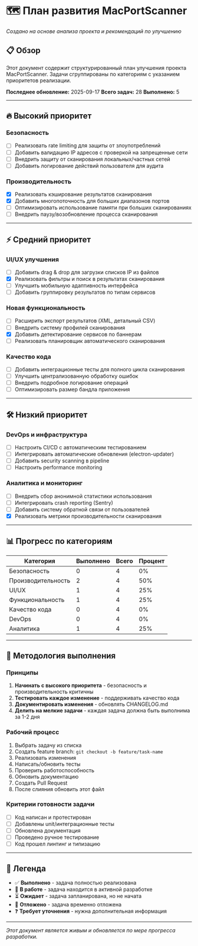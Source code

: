 # 🗺️ План развития MacPortScanner

*Создано на основе анализа проекта и рекомендаций по улучшению*

## 📋 Обзор

Этот документ содержит структурированный план улучшения проекта MacPortScanner. Задачи сгруппированы по категориям с указанием приоритетов реализации.

**Последнее обновление:** 2025-09-17
**Всего задач:** 28
**Выполнено:** 5

---

## 🔥 Высокий приоритет

### Безопасность
- [ ] Реализовать rate limiting для защиты от злоупотреблений
- [ ] Добавить валидацию IP адресов с проверкой на запрещенные сети
- [ ] Внедрить защиту от сканирования локальных/частных сетей
- [ ] Добавить логирование действий пользователя для аудита

### Производительность
- [x] Реализовать кэширование результатов сканирования
- [x] Добавить многопоточность для больших диапазонов портов
- [ ] Оптимизировать использование памяти при больших сканированиях
- [ ] Внедрить паузу/возобновление процесса сканирования

---

## ⚡ Средний приоритет

### UI/UX улучшения
- [ ] Добавить drag & drop для загрузки списков IP из файлов
- [x] Реализовать фильтры и поиск в результатах сканирования
- [ ] Улучшить мобильную адаптивность интерфейса
- [ ] Добавить группировку результатов по типам сервисов

### Новая функциональность
- [ ] Расширить экспорт результатов (XML, детальный CSV)
- [ ] Внедрить систему профилей сканирования
- [x] Добавить детектирование сервисов по баннерам
- [ ] Реализовать планировщик автоматического сканирования

### Качество кода
- [ ] Добавить интеграционные тесты для полного цикла сканирования
- [ ] Улучшить централизованную обработку ошибок
- [ ] Внедрить подробное логирование операций
- [ ] Оптимизировать размер бандла приложения

---

## 🛠️ Низкий приоритет

### DevOps и инфраструктура
- [ ] Настроить CI/CD с автоматическим тестированием
- [ ] Интегрировать автоматические обновления (electron-updater)
- [ ] Добавить security scanning в pipeline
- [ ] Настроить performance monitoring

### Аналитика и мониторинг
- [ ] Внедрить сбор анонимной статистики использования
- [ ] Интегрировать crash reporting (Sentry)
- [ ] Добавить систему обратной связи от пользователей
- [x] Реализовать метрики производительности сканирования

---

## 📊 Прогресс по категориям

| Категория | Выполнено | Всего | Процент |
|-----------|-----------|-------|---------|
| Безопасность | 0 | 4 | 0% |
| Производительность | 2 | 4 | 50% |
| UI/UX | 1 | 4 | 25% |
| Функциональность | 1 | 4 | 25% |
| Качество кода | 0 | 4 | 0% |
| DevOps | 0 | 4 | 0% |
| Аналитика | 1 | 4 | 25% |

---

## 🎯 Методология выполнения

### Принципы
1. **Начинать с высокого приоритета** - безопасность и производительность критичны
2. **Тестировать каждое изменение** - поддерживать качество кода
3. **Документировать изменения** - обновлять CHANGELOG.md
4. **Делить на мелкие задачи** - каждая задача должна быть выполнима за 1-2 дня

### Рабочий процесс
1. Выбрать задачу из списка
2. Создать feature branch: `git checkout -b feature/task-name`
3. Реализовать изменения
4. Написать/обновить тесты
5. Проверить работоспособность
6. Обновить документацию
7. Создать Pull Request
8. После слияния обновить этот файл

### Критерии готовности задачи
- [ ] Код написан и протестирован
- [ ] Добавлены unit/интеграционные тесты
- [ ] Обновлена документация
- [ ] Проведено ручное тестирование
- [ ] Код прошел линтинг и типизацию

---

## 📝 Легенда

- ✅ **Выполнено** - задача полностью реализована
- 🔄 **В работе** - задача находится в активной разработке
- ⏳ **Ожидает** - задача запланирована, но не начата
- 🚫 **Отложено** - задача временно отложена
- ❓ **Требует уточнения** - нужна дополнительная информация

---

*Этот документ является живым и обновляется по мере прогресса разработки.*
